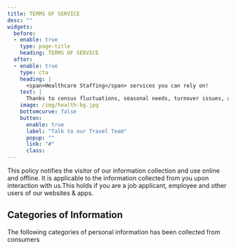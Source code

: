 ```yaml
---
title: TERMS OF SERVICE
desc: ""
widgets:
  before:
  - enable: true
    type: page-title
    heading: TERMS OF SERVICE
  after:
  - enable: true
    type: cta
    heading: | 
      <span>Healthcare Staffing</span> services you can rely on! 
    text: | 
      Thanks to census fluctuations, seasonal needs, turnover issues, and whatnot, staffing needs can arise anytime! That’s where our exceptionally trained travel nurses will come to the rescue!
    image: /img/health-bg.jpg
    bottomcurve: false
    button:
      enable: true
      label: "Talk to our Travel Team"
      popup: ""
      link: "#"
      class:
---
```


This policy notifies the visitor of our information collection and use online and offline. It is applicable to the information collected from you upon interaction with us.This holds if you are a job applicant, employee and  other users of our websites & apps.

## Categories of Information 


The following categories of personal information has been collected from consumers 

